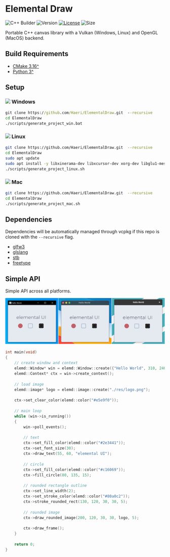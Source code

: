 # Elemental Draw

![C++ Builder](https://github.com/Haeri/ElementalDraw/workflows/C++%20Builder/badge.svg)
![Version](https://img.shields.io/badge/dynamic/json?url=https://raw.githubusercontent.com/Haeri/ElementalDraw/master/vcpkg.json&label=version&query=$['version-string']&color=blue)
[![License](https://img.shields.io/github/license/Haeri/ElementalDraw.svg)](https://github.com/Haeri/ElementalDraw/blob/master/LICENSE)
![Size](https://img.shields.io/github/languages/code-size/haeri/elementalDraw)

Portable C++ canvas library with a Vulkan (Windows, Linux) and OpenGL (MacOS) backend.


## Build Requirements
- [CMake 3.16^](https://cmake.org/download/) 
- [Python 3^](https://www.python.org/downloads/)

## Setup

### <img height="14" src="https://image.flaticon.com/icons/svg/888/888882.svg"> Windows
```cmd
git clone https://github.com/Haeri/ElementalDraw.git  --recursive
cd ElementalDraw
./scripts/generate_project_win.bat
```
### <img height="16" src="https://image.flaticon.com/icons/svg/226/226772.svg"> Linux
```bash
git clone https://github.com/Haeri/ElementalDraw.git  --recursive
cd ElementalDraw
sudo apt update
sudo apt install -y libxinerama-dev libxcursor-dev xorg-dev libglu1-mesa-dev cmake curl unzip tar
./scripts/generate_project_linux.sh
```

### <img height="16" src="https://image.flaticon.com/icons/svg/2/2235.svg"> Mac
```bash
git clone https://github.com/Haeri/ElementalDraw.git  --recursive
cd ElementalDraw
./scripts/generate_project_mac.sh
```

## Dependencies
Dependencies will be automatically managed through vcpkg if this repo is cloned with the `--recursive` flag.
- [glfw3](https://www.glfw.org/)
- [glslang](https://github.com/KhronosGroup/glslang)
- [stb](https://github.com/nothings/stb)
- [freetype](https://www.freetype.org/)


## Simple API
Simple API across all platforms.

![preview](./docs/preview.png)

```cpp
int main(void)
{  
    // create window and context
    elemd::Window* win = elemd::Window::create({"Hello World", 310, 240});
    elemd::Context* ctx = win->create_context();

    // load image
    elemd::image* logo = elemd::image::create("./res/logo.png");

    ctx->set_clear_color(elemd::color("#e5e9f0"));

    // main loop
    while (win->is_running())
    {
        win->poll_events();

        // text
        ctx->set_fill_color(elemd::color("#2e3441"));
        ctx->set_font_size(30);
        ctx->draw_text(55, 60, "elemental UI");        
        
        // circle
        ctx->set_fill_color(elemd::color("#c16069"));
        ctx->fill_circle(80, 135, 15);

        // rounded rectangle outline
        ctx->set_line_width(2);
        ctx->set_stroke_color(elemd::color("#80a0c2"));
        ctx->stroke_rounded_rect(130, 120, 30, 30, 5);

        // rounded image
        ctx->draw_rounded_image(200, 120, 30, 30, logo, 5);

        ctx->draw_frame();
    }
    
    return 0;
}
```